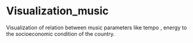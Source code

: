# Visualization_music
Visualization of relation between music parameters like tempo , energy to the socioeconomic condition of the country.
